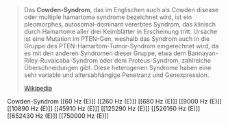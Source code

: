 > Das **Cowden-Syndrom**, das im Englischen auch als Cowden disease oder multiple hamartoma syndrome bezeichnet wird, ist ein pleomorphes, autosomal-dominant vererbtes Syndrom, das klinisch durch Hamartome aller drei Keimblätter in Erscheinung tritt. Ursache ist eine Mutation im PTEN-Gen, weshalb das Syndrom auch in die Gruppe des PTEN-Hamartom-Tumor-Syndrom eingerechnet wird, da es mit den anderen Syndromen dieser Gruppe, etwa dem Bannayan-Riley-Ruvalcaba-Syndrom oder dem Proteus-Syndrom, zahlreiche Überschneidungen gibt. Diese heterogenen Syndrome haben eine sehr variable und altersabhängige Penetranz und Genexpression.
>
> [Wikipedia](https://de.wikipedia.org/wiki/Cowden-Syndrom)

Cowden-Syndrom
[[60 Hz (E)]]
[[260 Hz (E)]]
[[680 Hz (E)]]
[[9000 Hz (E)]]
[[10890 Hz (E)]]
[[45910 Hz (E)]]
[[125290 Hz (E)]]
[[526160 Hz (E)]]
[[652430 Hz (E)]]
[[750000 Hz (E)]]